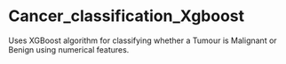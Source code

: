 # Cancer_classification_Xgboost
Uses XGBoost algorithm for classifying whether a Tumour is Malignant or Benign using numerical features.
